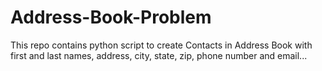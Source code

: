 # Address-Book-Problem
This repo contains python script to create Contacts in Address Book with first and last names, address, city, state, zip, phone number and email...
